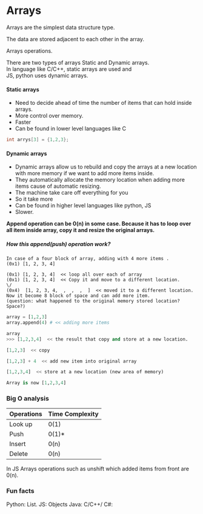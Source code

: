 # Arrays

Arrays are the simplest data structure type. </br>

The data are stored adjacent to each other in the array. </br>

Arrays operations. </br>


There are two types of arrays Static and Dynamic arrays. </br>
In language like C/C++, static arrays are used and </br>
JS, python uses dynamic arrays.


#### Static arrays
* Need to decide ahead of time the number of items that can hold inside arrays.
* More control over memory.
* Faster 
* Can be found in lower level languages like C 

``` C
int arrys[3] = {1,2,3};
```

#### Dynamic arrays
* Dynamic arrays allow us to rebuild and copy the arrays at a new location with more memory if we want to add more items inside.
* They automatically allocate the memory location when adding more items cause of automatic resizing.
* The machine take care off everything for you
* So it take more 
* Can be found in higher level languages like python, JS
* Slower.

**Append operation can be  0(n) in some case. Because it has to loop over all item inside array, copy it and resize the original arrays.**


##### How this append(push) operation work?

```
In case of a four block of array, adding with 4 more items .
(0x1) [1, 2, 3, 4]

(0x1) [1, 2, 3, 4]  << loop all over each of array
(0x1) [1, 2, 3, 4]  << Copy it and move to a different location.
\/
(0x4)  [1, 2, 3, 4,  ,  ,  ,  ]  << moved it to a different location. Now it become 8 block of space and can add more item. 
(question: what happened to the original memory stored location? Space?)
```

``` python
array = [1,2,3]
array.append(4) # << adding more items

array
>>> [1,2,3,4]  << the result that copy and store at a new location.

[1,2,3]  << copy

[1,2,3] + 4  << add new item into original array

[1,2,3,4]  << store at a new location (new area of memory)

Array is now [1,2,3,4]
```

### Big O analysis
|Operations| Time Complexity|
|----------|------|
|Look up   | 0(1) |
|Push      | 0(1)* |
|Insert    | 0(n) |
|Delete    | 0(n) |



In JS
Arrays operations such as unshift which added items from front are 0(n).

### Fun facts
Python: List.
JS: Objects
Java: 
C/C++/ C#:


